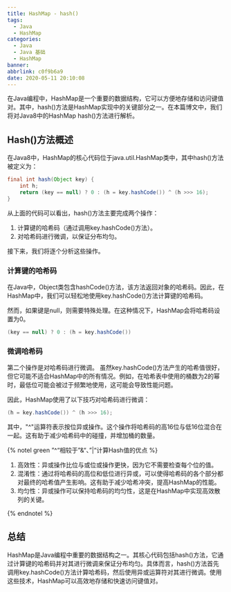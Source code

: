 ```yaml
---
title: HashMap - hash()
tags:
  - Java
  - HashMap
categories:
  - Java
  - Java 基础
  - HashMap
banner:
abbrlink: c0f9b6a9
date: 2020-05-11 20:10:08
---
```


在Java编程中，HashMap是一个重要的数据结构，它可以方便地存储和访问键值对。其中，hash()方法是HashMap实现中的关键部分之一。在本篇博文中，我们将对Java8中的HashMap hash()方法进行解析。

## Hash()方法概述

在Java8中，HashMap的核心代码位于java.util.HashMap类中，其中hash()方法被定义为：

```java
final int hash(Object key) {
    int h;
    return (key == null) ? 0 : (h = key.hashCode()) ^ (h >>> 16);
}
```

从上面的代码可以看出，hash()方法主要完成两个操作：

1. 计算键的哈希码（通过调用key.hashCode()方法）。
2. 对哈希码进行微调，以保证分布均匀。

接下来，我们将逐个分析这些操作。

### 计算键的哈希码

在Java中，Object类包含hashCode()方法，该方法返回对象的哈希码。因此，在HashMap中，我们可以轻松地使用key.hashCode()方法计算键的哈希码。

然而，如果键是null，则需要特殊处理。在这种情况下，HashMap会将哈希码设置为0。

```java
(key == null) ? 0 : (h = key.hashCode())
```

### 微调哈希码

第二个操作是对哈希码进行微调。 虽然key.hashCode()方法产生的哈希值很好，但它可能不适合HashMap中的所有情况。例如，在哈希表中使用的桶数为2的幂时，最低位可能会被过于频繁地使用，这可能会导致性能问题。

因此，HashMap使用了以下技巧对哈希码进行微调：

```java
(h = key.hashCode()) ^ (h >>> 16);
```

其中，"^"运算符表示按位异或操作。这个操作将哈希码的高16位与低16位混合在一起。这有助于减少哈希码中的碰撞，并增加桶的数量。

{% notel green ”^“相较于”&“、”|“计算Hash值的优点 %}

1. 高效性：异或操作比位与或位或操作更快，因为它不需要检查每个位的值。
2. 混淆性：通过将哈希码的高位和低位进行异或，可以使得哈希码的各个部分都对最终的哈希值产生影响。这有助于减少哈希冲突，提高HashMap的性能。
3. 均匀性：异或操作可以保持哈希码的均匀性，这是在HashMap中实现高效散列的关键。

{% endnotel %}

## 总结

HashMap是Java编程中重要的数据结构之一。其核心代码包括hash()方法，它通过计算键的哈希码并对其进行微调来保证分布均匀。具体而言，hash()方法首先调用key.hashCode()方法计算哈希码，然后使用异或运算符对其进行微调。使用这些技术，HashMap可以高效地存储和快速访问键值对。
